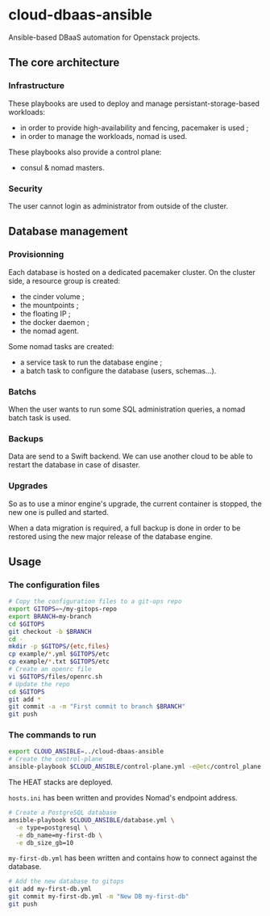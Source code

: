 # cloud-dbaas-ansible
Ansible-based DBaaS automation for Openstack projects.

## The core architecture

### Infrastructure

These playbooks are used to deploy and manage persistant-storage-based
 workloads:

* in order to provide high-availability and fencing, pacemaker is used ;
* in order to manage the workloads, nomad is used.

These playbooks also provide a control plane:

* consul & nomad masters.

### Security

The user cannot login as administrator from outside of the cluster.

## Database management

### Provisionning

Each database is hosted on a dedicated pacemaker cluster. On the cluster side, a
 resource group is created:

* the cinder volume ;
* the mountpoints ;
* the floating IP ;
* the docker daemon ;
* the nomad agent.

Some nomad tasks are created:

* a service task to run the database engine ;
* a batch task to configure the database (users, schemas…).

### Batchs

When the user wants to run some SQL administration queries, a nomad batch task 
is used.

### Backups

Data are send to a Swift backend. We can use another cloud to be able to 
restart the database in case of disaster.

### Upgrades

So as to use a minor engine's upgrade, the current container is stopped, the new
 one is pulled and started.

When a data migration is required, a full backup is done in order to be 
restored using the new major release of the database engine.

## Usage

### The configuration files

```bash
# Copy the configuration files to a git-ops repo
export GITOPS=~/my-gitops-repo
export BRANCH=my-branch
cd $GITOPS
git checkout -b $BRANCH
cd -
mkdir -p $GITOPS/{etc,files}
cp example/*.yml $GITOPS/etc
cp example/*.txt $GITOPS/etc
# Create an openrc file
vi $GITOPS/files/openrc.sh
# Update the repo
cd $GITOPS
git add *
git commit -a -m "First commit to branch $BRANCH"
git push
```

### The commands to run

```bash
export CLOUD_ANSIBLE=../cloud-dbaas-ansible
# Create the control-plane
ansible-playbook $CLOUD_ANSIBLE/control-plane.yml -e@etc/control_plane.yml
```
The HEAT stacks are deployed.

`hosts.ini` has been written and provides Nomad's endpoint address.

```bash
# Create a PostgreSQL database
ansible-playbook $CLOUD_ANSIBLE/database.yml \
  -e type=postgresql \
  -e db_name=my-first-db \
  -e db_size_gb=10
```
`my-first-db.yml` has been written and contains how to connect against the database.

```bash
# Add the new database to gitops
git add my-first-db.yml
git commit my-first-db.yml -m "New DB my-first-db"
git push
```

